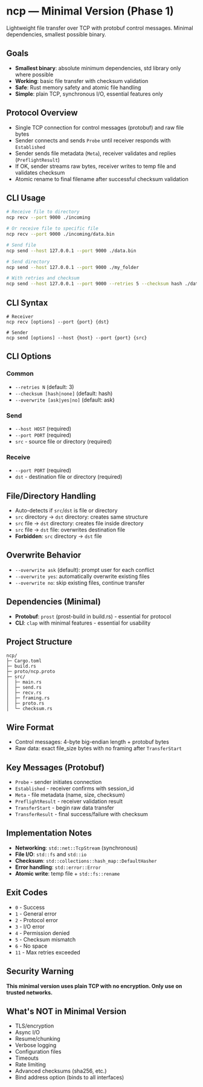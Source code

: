 # ncp — Minimal Version (Phase 1)

Lightweight file transfer over TCP with protobuf control messages. Minimal dependencies, smallest possible binary.

## Goals

- **Smallest binary**: absolute minimum dependencies, std library only where possible
- **Working**: basic file transfer with checksum validation
- **Safe**: Rust memory safety and atomic file handling
- **Simple**: plain TCP, synchronous I/O, essential features only

## Protocol Overview

- Single TCP connection for control messages (protobuf) and raw file bytes
- Sender connects and sends `Probe` until receiver responds with `Established`
- Sender sends file metadata (`Meta`), receiver validates and replies (`PreflightResult`)
- If OK, sender streams raw bytes, receiver writes to temp file and validates checksum
- Atomic rename to final filename after successful checksum validation

## CLI Usage

```bash
# Receive file to directory
ncp recv --port 9000 ./incoming

# Or receive file to specific file
ncp recv --port 9000 ./incoming/data.bin

# Send file
ncp send --host 127.0.0.1 --port 9000 ./data.bin

# Send directory
ncp send --host 127.0.0.1 --port 9000 ./my_folder

# With retries and checksum
ncp send --host 127.0.0.1 --port 9000 --retries 5 --checksum hash ./data.bin
```

## CLI Syntax

```
# Receiver
ncp recv [options] --port {port} {dst}

# Sender  
ncp send [options] --host {host} --port {port} {src}
```

## CLI Options

### Common
- `--retries N` (default: 3)
- `--checksum [hash|none]` (default: hash)
- `--overwrite [ask|yes|no]` (default: ask)

### Send
- `--host HOST` (required)
- `--port PORT` (required)
- `src` - source file or directory (required)

### Receive
- `--port PORT` (required)
- `dst` - destination file or directory (required)

## File/Directory Handling

- Auto-detects if `src`/`dst` is file or directory
- `src` directory → `dst` directory: creates same structure
- `src` file → `dst` directory: creates file inside directory
- `src` file → `dst` file: overwrites destination file
- **Forbidden**: `src` directory → `dst` file

## Overwrite Behavior

- `--overwrite ask` (default): prompt user for each conflict
- `--overwrite yes`: automatically overwrite existing files
- `--overwrite no`: skip existing files, continue transfer

## Dependencies (Minimal)

* **Protobuf**: `prost` (prost-build in build.rs) - essential for protocol
* **CLI**: `clap` with minimal features - essential for usability

## Project Structure

```
ncp/
├─ Cargo.toml
├─ build.rs
├─ proto/ncp.proto
├─ src/
│  ├─ main.rs
│  ├─ send.rs
│  ├─ recv.rs
│  ├─ framing.rs
│  ├─ proto.rs
│  └─ checksum.rs
```

## Wire Format

- Control messages: 4-byte big-endian length + protobuf bytes
- Raw data: exact file_size bytes with no framing after `TransferStart`

## Key Messages (Protobuf)

- `Probe` - sender initiates connection
- `Established` - receiver confirms with session_id
- `Meta` - file metadata (name, size, checksum)
- `PreflightResult` - receiver validation result
- `TransferStart` - begin raw data transfer
- `TransferResult` - final success/failure with checksum

## Implementation Notes

- **Networking**: `std::net::TcpStream` (synchronous)
- **File I/O**: `std::fs` and `std::io`
- **Checksum**: `std::collections::hash_map::DefaultHasher`
- **Error handling**: `std::error::Error`
- **Atomic write**: temp file + `std::fs::rename`

## Exit Codes

- `0` - Success
- `1` - General error
- `2` - Protocol error
- `3` - I/O error
- `4` - Permission denied
- `5` - Checksum mismatch
- `6` - No space
- `11` - Max retries exceeded

## Security Warning

**This minimal version uses plain TCP with no encryption. Only use on trusted networks.**

## What's NOT in Minimal Version

- TLS/encryption
- Async I/O
- Resume/chunking
- Verbose logging
- Configuration files
- Timeouts
- Rate limiting
- Advanced checksums (sha256, etc.)
- Bind address option (binds to all interfaces)
